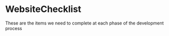 # WebsiteChecklist
These are the items we need to complete at each phase of the development process
